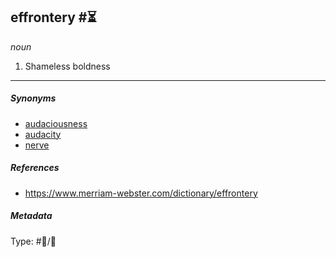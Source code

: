 ## effrontery #⏳

*noun*

1. Shameless boldness

---

##### Synonyms

* [audaciousness](audaciousness.md)
* [audacity](audacity.md)
* [nerve](nerve.md)

##### References

* https://www.merriam-webster.com/dictionary/effrontery

##### Metadata

Type: #💬/💬 
